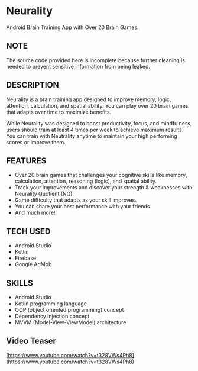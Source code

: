 # Neurality
Android Brain Training App with Over 20 Brain Games.

## NOTE

The source code provided here is incomplete because further cleaning is needed to prevent sensitive information from being leaked.

## DESCRIPTION

Neurality is a brain training app designed to improve memory, logic, attention, calculation, and spatial ability. You can play over 20 brain games that adapts over time to maximize benefits.

While Neurality was designed to boost productivity, focus, and mindfulness, users should train at least 4 times per week to achieve maximum results. You can train with Neutrality anytime to maintain your high performing scores or improve them.

## FEATURES

- Over 20 brain games that challenges your cognitive skills like memory, calculation, attention, reasoning (logic), and spatial ability.
- Track your improvements and discover your strength & weaknesses with Neurality Quotient (NQ).
- Game difficulty that adapts as your skill improves.
- You can share your best performance with your friends.
- And much more!

## TECH USED

- Android Studio
- Kotlin
- Firebase
- Google AdMob

## SKILLS

- Android Studio
- Kotlin programming language
- OOP (object oriented programming) concept
- Dependency injection concept
- MVVM (Model-View-ViewModel) architecture

## Video Teaser

[https://www.youtube.com/watch?v=t328VWs4Ph8](https://www.youtube.com/watch?v=t328VWs4Ph8)
